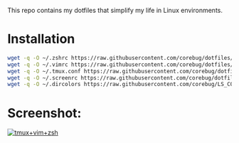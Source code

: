 This repo contains my dotfiles that simplify my life in Linux environments.


 Installation
=========
```bash
wget -q -O ~/.zshrc https://raw.githubusercontent.com/corebug/dotfiles/master/zshrc
wget -q -O ~/.vimrc https://raw.githubusercontent.com/corebug/dotfiles/master/vimrc
wget -q -O ~/.tmux.conf https://raw.githubusercontent.com/corebug/dotfiles/master/tmux.conf
wget -q -O ~/.screenrc https://raw.githubusercontent.com/corebug/dotfiles/master/screenrc
wget -q -O ~/.dircolors https://raw.githubusercontent.com/corebug/LS_COLORS/master/LS_COLORS 

```

Screenshot:
=========
[![tmux+vim+zsh][2]][1]

  [1]: http://i.imgur.com/wSHKJHW.png
  [2]: http://i.imgur.com/wSHKJHWm.png 

